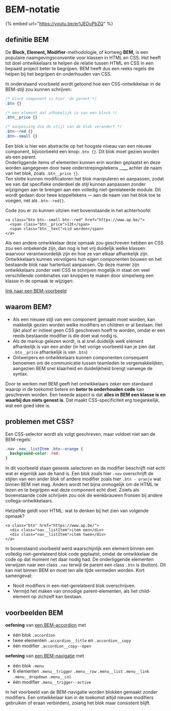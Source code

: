# BEM-notatie

{% embed url="https://youtu.be/er1JEDuPbZQ" %}

## definitie BEM

De **Block, Element, Modifier**-methodologie, of kortweg **BEM,** is een populaire naamgevingsconventie voor klassen in HTML en CSS. Het heeft tot doel ontwikkelaars te helpen de relatie tussen HTML en CSS in een bepaald project beter te begrijpen. BEM heeft dus een reeks regels die helpen bij het begrijpen én onderhouden van CSS.

In onderstaand voorbeeld wordt getoond hoe een CSS-ontwikkelaar in de BEM-stijl zou kunnen schrijven:

```css
/* block component is hier 'de parent'*/
.btn {}

/* een element dat afhakelijk is van een block */ 
.btn__price {}

/* aanpassing die de stijl van de blok verandert */
.btn--red {} 
.btn--small {}
```

Een blok is hier een abstractie op het hoogste niveau van een nieuwe component, bijvoorbeeld een knop:`.btn {}`. Dit blok moet gezien worden als een parent.\
Onderliggende items of elementen kunnen erin worden geplaatst en deze worden aangegeven door twee onderstrepingstekens \_\_**\_\_** achter de naam van het blok, zoals `.btn__price {}`.\
Ten slotte kunnen modificatoren het blok manipuleren en aanpassen, zodat we van dat specifieke onderdeel de stijl kunnen aanpassen zonder wijzigingen aan te brengen aan een volledig niet-gerelateerde module. Dit wordt gedaan door twee koppeltekens **--** aan de naam van het blok toe te voegen, net als `.btn--red{}`.

Code zou er zo kunnen uitzien met bovenstaande in het achterhoofd:

```markup
<a class="btn btn--small btn--red" href="https://www.ap.be/">
  <span class="btn__price">12€</span>
  <span class="btn__text">Lid worden</span>
</a>
```

Als een andere ontwikkelaar deze opmaak zou geschreven hebben en CSS zou een onbekende zijn, dan nog is het vrij duidelijk welke klassen waarvoor verantwoordelijk zijn en hoe ze van elkaar afhankelijk zijn. Ontwikkelaars kunnen vervolgens hun eigen componenten bouwen en het bestaande blok naar hartenlust aanpassen. Op deze manier zijn ontwikkelaars zonder veel CSS te schrijven mogelijk in staat om veel verschillende combinaties van knoppen te maken door simpelweg een klasse in de opmaak te wijzigen:

[link naar een BEM-voorbeeld](https://codepen.io/team/css-tricks/pen/226a65c8f7d64615aabd45048d1d3b6d)

## waarom BEM?

* Als een nieuwe stijl van een component gemaakt moet worden, kan makkelijk gezien worden welke modifiers en children er al bestaan. Het lijkt alsof er initieel geen CSS geschreven hoeft te worden, omdat er een reeds bestaande modifier is die doet wat nodig is.
* Als de markup gelezen wordt, is al snel duidelijk welk element afhankelijk is van een ander (in het vorige voorbeeld kan je zien dat `.btn__price` afhankelijk is van `.btn`)
* Ontwerpers en ontwikkelaars kunnen componenten consequent benoemen om de communicatie tussen teamleden te vergemakkelijken, aangezien BEM snel klaarheid en duidelijkheid brengt vanwege de syntax.

Door te werken met BEM geeft het ontwikkelaars zeker een standaard waarop in de toekomst betere en **beter te onderhouden code** kan geschreven worden. Een tweede aspect is dat **alles in BEM een klasse is en waarbij dus niets genest is**. Dat maakt CSS-specificiteit erg toegankelijk, wat een goed idee is.

## problemen met CSS?

Een CSS-selector wordt als volgt geschreven, maar voldoet niet aan de BEM-regels:

```css
.nav .nav__listItem .btn--orange {
  background-color: red;
}
```

In dit voorbeeld staan geneste selectoren en de modifier beschrijft niet echt wat er eigenlijk aan de hand is. Een blok zoals hier `.nav` overschrijft de stijlen van een ander blok of andere modifier zoals hier `.btn - oranje` wat binnen BEM niet mag. Anders wordt het bijna onmogelijk om de HTML te lezen en te begrijpen wat deze component echt doet. Zoiets als bovenstaande code schrijven zou ook de wenkbrauwen fronsen bij andere collega-ontwikkelaars.

Hetzelfde geldt voor HTML: wat te denken bij het zien van volgende opmaak?

```markup
<a class="btn" href="https://www.ap.be/">
  <div class="nav__listItem">item een</div>
  <div class="nav__listItem">item twee</div>
</a>
```

In bovenstaand voorbeeld werd waarschijnlijk een element binnen een volledig niet-gerelateerd blok code geplaatst, omdat de ontwikkelaar die code op dat moment net daar nodig had. De onderliggende elementen verwijzen naar een class `.nav` terwijl de parent een class `.btn` is (button). Dit kan niet binnen BEM en moet ten alle tijde vermeden worden. Kort samengevat:

* Nooit modifiers in een niet-gerelateerd blok overschrijven.
* Vermijd het maken van onnodige parent-elementen, als het child-element op zichzelf kan bestaan.

## voorbeelden BEM

**oefening** van [een BEM-accordion](https://codepen.io/team/css-tricks/pen/EaJEBZ) met

* één blok `.accordion`
* twee elementen `.accordion__title` en `.accordion__copy`
* één modifier `.accordion__copy--open`

**oefening** van [een BEM-navigatie](https://codepen.io/team/css-tricks/pen/RNOMzJ) met

* één blok `.menu`
* 6 elementen `.menu__trigger` `.menu__row` `.menu__list` `.menu__link` `.menu__dropdown` `.menu__col`
* één modifier `.menu__trigger--active`

In het voorbeeld van de BEM-navigatie worden blokken gemaakt zonder modifiers. Een ontwikkelaar kan in de toekomst altijd nieuwe modifiers gebruiken of eraan verbinden), zolang het blok maar consistent blijft.
